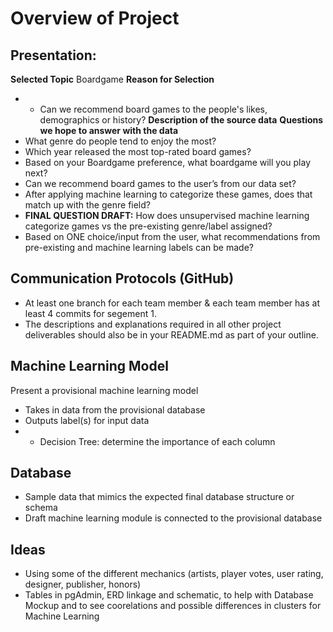 # Overview of Project

## Presentation: 
**Selected Topic** Boardgame
**Reason for Selection**
-   - Can we recommend board games to the people's likes, demographics or history?
**Description of the source data**
**Questions we hope to answer with the data**
   - What genre do people tend to enjoy the most? 
   - Which year released the most top-rated board games?
   - Based on your Boardgame preference, what boardgame will you play next? 
   - Can we recommend board games to the user’s from our data set? 
   - After applying machine learning to categorize these games, does that match up with the genre field? 
  - **FINAL QUESTION DRAFT:** How does unsupervised machine learning categorize games vs the pre-existing genre/label assigned? 
  - Based on ONE choice/input from the user, what recommendations from pre-existing and machine learning labels can be made? 


## Communication Protocols (GitHub)
- At least one branch for each team member & each team member has at least 4 commits for segement 1. 
- The descriptions and explanations required in all other project deliverables should also be in your README.md as part of your outline.

## Machine Learning Model
Present a provisional machine learning model 
- Takes in data from the provisional database
- Outputs label(s) for input data
-   - Decision Tree: determine the importance of each column

## Database
- Sample data that mimics the expected final database structure or schema
- Draft machine learning module is connected to the provisional database

## Ideas
- Using some of the different mechanics (artists, player votes, user rating, designer, publisher, honors)
- Tables in pgAdmin, ERD linkage and schematic, to help with Database Mockup and to see coorelations and possible differences in clusters for Machine Learning
